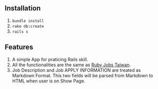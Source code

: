 ## Installation

1. `bundle install`
2. `rake db:create`
3. `rails s`

## Features

1. A simple App for praticing Rails skill.
2. All the functionalities are the same as [Ruby Jobs Taiwan](http://jobs.ruby.tw/).
3. Job Description and Job APPLY INFORMATION are treated as Markdown Format. This two fields will be parsed from Markdown to HTML when user is on Show Page.

